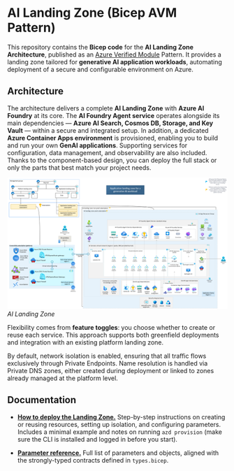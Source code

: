 # AI Landing Zone (Bicep AVM Pattern)

This repository contains the **Bicep code** for the **AI Landing Zone Architecture**, published as an [Azure Verified Module](https://aka.ms/avm) Pattern. It provides a landing zone tailored for **generative AI application workloads**, automating deployment of a secure and configurable environment on Azure.

## Architecture

The architecture delivers a complete **AI Landing Zone** with **Azure AI Foundry** at its core. The **AI Foundry Agent service** operates alongside its main dependencies — **Azure AI Search, Cosmos DB, Storage, and Key Vault** — within a secure and integrated setup. In addition, a dedicated **Azure Container Apps environment** is provisioned, enabling you to build and run your own **GenAI applications**. Supporting services for configuration, data management, and observability are also included. Thanks to the component-based design, you can deploy the full stack or only the parts that best match your project needs.

![Architecture](./docs/architecture.png)
*AI Landing Zone*

Flexibility comes from **feature toggles**: you choose whether to create or reuse each service. This approach supports both greenfield deployments and integration with an existing platform landing zone.

By default, network isolation is enabled, ensuring that all traffic flows exclusively through Private Endpoints. Name resolution is handled via Private DNS zones, either created during deployment or linked to zones already managed at the platform level.

## Documentation

* [**How to deploy the Landing Zone.**](./docs/how_to_use.md)
  Step-by-step instructions on creating or reusing resources, setting up isolation, and configuring parameters. Includes a minimal example and notes on running `azd provision` (make sure the CLI is installed and logged in before you start).

* [**Parameter reference.**](./docs/parameters.md)
  Full list of parameters and objects, aligned with the strongly-typed contracts defined in `types.bicep`.
